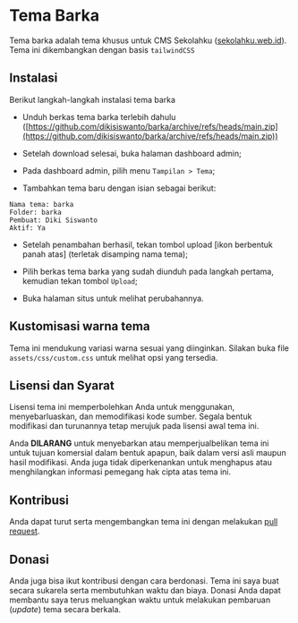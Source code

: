 # Tema Barka

Tema barka adalah tema khusus untuk CMS Sekolahku ([sekolahku.web.id](https://sekolahku.web.id)). Tema ini dikembangkan dengan basis `tailwindCSS`

## Instalasi

Berikut langkah-langkah instalasi tema barka

- Unduh berkas tema barka terlebih dahulu ([https://github.com/dikisiswanto/barka/archive/refs/heads/main.zip](https://github.com/dikisiswanto/barka/archive/refs/heads/main.zip))

- Setelah download selesai, buka halaman dashboard admin;

- Pada dashboard admin, pilih menu `Tampilan > Tema`;

- Tambahkan tema baru dengan isian sebagai berikut:

```
Nama tema: barka
Folder: barka
Pembuat: Diki Siswanto
Aktif: Ya
```

- Setelah penambahan berhasil, tekan tombol upload [ikon berbentuk panah atas] (terletak disamping nama tema);

- Pilih berkas tema barka yang sudah diunduh pada langkah pertama, kemudian tekan tombol `Upload`;

- Buka halaman situs untuk melihat perubahannya.

## Kustomisasi warna tema

Tema ini mendukung variasi warna sesuai yang diinginkan. Silakan buka file `assets/css/custom.css` untuk melihat opsi yang tersedia.

## Lisensi dan Syarat

Lisensi tema ini memperbolehkan Anda untuk menggunakan, menyebarluaskan, dan memodifikasi kode sumber. Segala bentuk modifikasi dan turunannya tetap merujuk pada lisensi awal tema ini.

Anda **DILARANG** untuk menyebarkan atau memperjualbelikan tema ini untuk tujuan komersial dalam bentuk apapun, baik dalam versi asli maupun hasil modifikasi. Anda juga tidak diperkenankan untuk menghapus atau menghilangkan informasi pemegang hak cipta atas tema ini.

## Kontribusi

Anda dapat turut serta mengembangkan tema ini dengan melakukan [pull request](https://github.com/dikisiswanto/barka/pulls).

## Donasi

Anda juga bisa ikut kontribusi dengan cara berdonasi. Tema ini saya buat secara sukarela serta membutuhkan waktu dan biaya. Donasi Anda dapat membantu saya terus meluangkan waktu untuk melakukan pembaruan (*update*) tema secara berkala.
